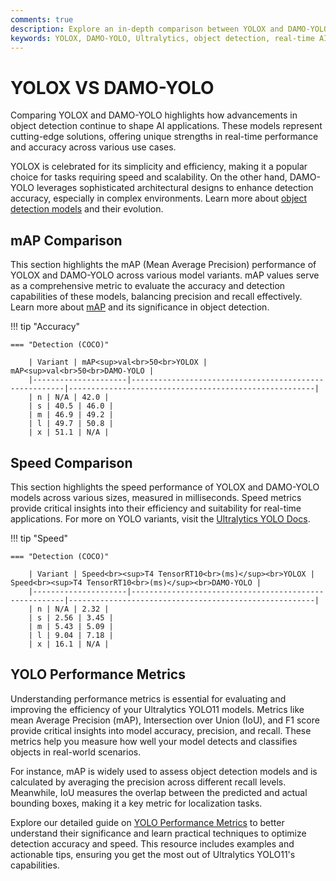```yaml
---
comments: true
description: Explore an in-depth comparison between YOLOX and DAMO-YOLO, two leading models in real-time object detection. Discover their performance, speed, and efficiency for edge AI and computer vision applications. Learn how these models stack up in the race for superior accuracy and lightweight deployment capabilities. 
keywords: YOLOX, DAMO-YOLO, Ultralytics, object detection, real-time AI, edge AI, computer vision, model comparison, performance benchmarks
---
```


# YOLOX VS DAMO-YOLO

Comparing YOLOX and DAMO-YOLO highlights how advancements in object detection continue to shape AI applications. These models represent cutting-edge solutions, offering unique strengths in real-time performance and accuracy across various use cases.  

YOLOX is celebrated for its simplicity and efficiency, making it a popular choice for tasks requiring speed and scalability. On the other hand, DAMO-YOLO leverages sophisticated architectural designs to enhance detection accuracy, especially in complex environments. Learn more about [object detection models](https://www.ultralytics.com/glossary/object-detection) and their evolution.


## mAP Comparison

This section highlights the mAP (Mean Average Precision) performance of YOLOX and DAMO-YOLO across various model variants. mAP values serve as a comprehensive metric to evaluate the accuracy and detection capabilities of these models, balancing precision and recall effectively. Learn more about [mAP](https://www.ultralytics.com/glossary/mean-average-precision-map) and its significance in object detection.


!!! tip "Accuracy"

	=== "Detection (COCO)"

		| Variant | mAP<sup>val<br>50<br>YOLOX | mAP<sup>val<br>50<br>DAMO-YOLO |
		|---------------------|-------------------------------------------------------|-------------------------------------------------------|
		| n | N/A | 42.0 |
		| s | 40.5 | 46.0 |
		| m | 46.9 | 49.2 |
		| l | 49.7 | 50.8 |
		| x | 51.1 | N/A |
		

## Speed Comparison

This section highlights the speed performance of YOLOX and DAMO-YOLO models across various sizes, measured in milliseconds. Speed metrics provide critical insights into their efficiency and suitability for real-time applications. For more on YOLO variants, visit the [Ultralytics YOLO Docs](https://docs.ultralytics.com/models/yolov7/).


!!! tip "Speed"

	=== "Detection (COCO)"

		| Variant | Speed<br><sup>T4 TensorRT10<br>(ms)</sup><br>YOLOX | Speed<br><sup>T4 TensorRT10<br>(ms)</sup><br>DAMO-YOLO |
		|---------------------|-------------------------------------------------------|-------------------------------------------------------|
		| n | N/A | 2.32 |
		| s | 2.56 | 3.45 |
		| m | 5.43 | 5.09 |
		| l | 9.04 | 7.18 |
		| x | 16.1 | N/A |

## YOLO Performance Metrics

Understanding performance metrics is essential for evaluating and improving the efficiency of your Ultralytics YOLO11 models. Metrics like mean Average Precision (mAP), Intersection over Union (IoU), and F1 score provide critical insights into model accuracy, precision, and recall. These metrics help you measure how well your model detects and classifies objects in real-world scenarios.

For instance, mAP is widely used to assess object detection models and is calculated by averaging the precision across different recall levels. Meanwhile, IoU measures the overlap between the predicted and actual bounding boxes, making it a key metric for localization tasks.

Explore our detailed guide on [YOLO Performance Metrics](https://docs.ultralytics.com/guides/yolo-performance-metrics/) to better understand their significance and learn practical techniques to optimize detection accuracy and speed. This resource includes examples and actionable tips, ensuring you get the most out of Ultralytics YOLO11's capabilities.
